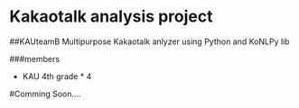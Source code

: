 # Kakaotalk analysis project
##KAUteamB
Multipurpose Kakaotalk anlyzer using Python and KoNLPy lib

###members
- KAU 4th grade * 4

#Comming Soon....
